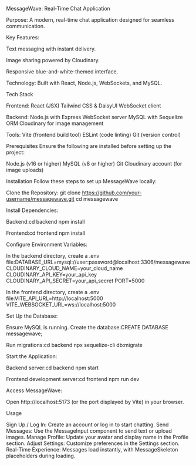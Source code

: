 MessageWave: Real-Time Chat Application





Purpose: A modern, real-time chat application designed for seamless communication.



Key Features:





Text messaging with instant delivery.



Image sharing powered by Cloudinary.



Responsive blue-and-white-themed interface.



Technology: Built with React, Node.js, WebSockets, and MySQL.




Tech Stack

Frontend:
React (JSX)
Tailwind CSS & DaisyUI
WebSocket client


Backend:
Node.js with Express
WebSocket server
MySQL with Sequelize ORM
Cloudinary for image management


Tools:
Vite (frontend build tool)
ESLint (code linting)
Git (version control)



Prerequisites
Ensure the following are installed before setting up the project:

Node.js (v16 or higher)
MySQL (v8 or higher)
Git
Cloudinary account (for image uploads)

Installation
Follow these steps to set up MessageWave locally:

Clone the Repository:
git clone https://github.com/your-username/messagewave.git
cd messagewave


Install Dependencies:

Backend:cd backend
npm install


Frontend:cd frontend
npm install




Configure Environment Variables:

In the backend directory, create a .env file:DATABASE_URL=mysql://user:password@localhost:3306/messagewave
CLOUDINARY_CLOUD_NAME=your_cloud_name
CLOUDINARY_API_KEY=your_api_key
CLOUDINARY_API_SECRET=your_api_secret
PORT=5000


In the frontend directory, create a .env file:VITE_API_URL=http://localhost:5000
VITE_WEBSOCKET_URL=ws://localhost:5000




Set Up the Database:

Ensure MySQL is running.
Create the database:CREATE DATABASE messagewave;


Run migrations:cd backend
npx sequelize-cli db:migrate




Start the Application:

Backend server:cd backend
npm start


Frontend development server:cd frontend
npm run dev




Access MessageWave:

Open http://localhost:5173 (or the port displayed by Vite) in your browser.



Usage

Sign Up / Log In: Create an account or log in to start chatting.
Send Messages: Use the MessageInput component to send text or upload images.
Manage Profile: Update your avatar and display name in the Profile section.
Adjust Settings: Customize preferences in the Settings section.
Real-Time Experience: Messages load instantly, with MessageSkeleton placeholders during loading.
